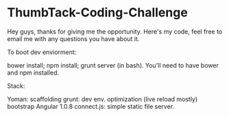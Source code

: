ThumbTack-Coding-Challenge
==========================
Hey guys, thanks for giving me the opportunity. Here's my code, feel free to email me with any questions you have about it.


To boot dev enviorment: 

bower install; npm install; grunt server  (in bash). You'll need to have bower and npm installed.

Stack:

Yoman: scaffolding
grunt: dev env. optimization (live reload mostly)
bootstrap
Angular 1.0.8
connect.js: simple static file server.
